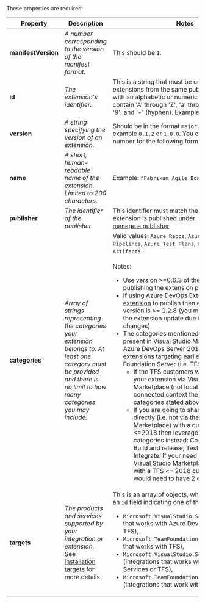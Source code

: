 <a id="core" />
These properties are required:

| Property | Description | Notes |
|---------------------|-------------|-------|
| **manifestVersion** | *A number corresponding to the version of the manifest format.*  | This should be `1`. |
| **id** | *The extension's identifier.* | This is a string that must be unique among extensions from the same publisher. It must start with an alphabetic or numeric character and contain 'A' through 'Z', 'a' through 'z', '0' through '9', and '-' (hyphen). Example: `sample-extension`. |
| **version** | *A string specifying the version of an extension.* | Should be in the format `major.minor.patch`, for example `0.1.2` or `1.0.0`. You can also add a fourth number for the following format: `0.1.2.3`|
| **name** | *A short, human-readable name of the extension. Limited to 200 characters.* | Example: `"Fabrikam Agile Board Extension"`. |
| **publisher** | *The identifier of the publisher.* | This identifier must match the identifier the extension is published under. See [Create and manage a publisher](/azure/devops/extend/publish/overview). |
| **categories** | *Array of strings representing the categories your extension belongs to. At least one category must be provided and there is no limit to how many categories you may include.* | Valid values: `Azure Repos`, `Azure Boards`, `Azure Pipelines`, `Azure Test Plans`, and `Azure Artifacts`.<br/><br/>Notes:<ul><li>Use version >=0.6.3 of the tfx-cli if you are publishing the extension programmatically. </li><li>If using [Azure DevOps Extension Tasks extension](https://marketplace.visualstudio.com/items?itemName=ms-devlabs.vsts-developer-tools-build-tasks) to publish then ensure that its version is >= 1.2.8 (you may need to approve the extension update due to recent scope changes).</li><li>The categories mentioned above are natively present in Visual Studio Marketplace and Azure DevOps Server 2019 & above. For extensions targeting earlier versions of Team Foundation Server (i.e. TFS <= 2018):<ul><li> If the TFS customers would be acquiring your extension via Visual Studio Marketplace (not local gallery) in connected context then leverage the categories stated above. </li><li> If you are going to share the extension directly (i.e. not via the Visual Studio Marketplace) with a customer using TFS <=2018 then leverage the following categories instead: Code, Plan and track, Build and release, Test, Collaborate, and Integrate. If your need is to share both via Visual Studio Marketplace and directly with a TFS <= 2018 customer then you would need to have 2 extension packages.</li></ul></ul>|
| **targets** | *The products and services supported by your integration or extension.* See [installation targets](/azure/devops/extend/develop/manifest#installation-targets) for more details. | This is an array of objects, where each object has an `id` field indicating one of the following: <ul><li>`Microsoft.VisualStudio.Services` (extensions that works with Azure DevOps Services or TFS),</li><li> `Microsoft.TeamFoundation.Server` (extension that works with TFS),</li><li> `Microsoft.VisualStudio.Services.Integration` (integrations that works with Azure DevOps Services or TFS), </li><li>`Microsoft.TeamFoundation.Server.Integration` (integrations that work with TFS)</li></ul> |